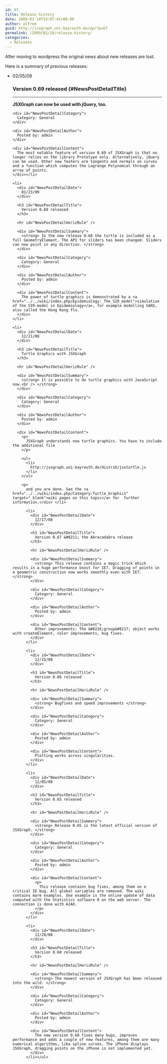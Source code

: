 ```yaml
---
id: 67
title: Release history
date: 2009-02-18T19:07:41+00:00
author: alfred
guid: http://jsxgraph.uni-bayreuth.de/wp/?p=67
permalink: /2009/02/18/release-history/
categories:
  - Releases
---
```

After moving to wordpress the original news about new releases are lost.

Here is a summary of previous releases:

  * <div id="NewsPostDetailDate">
      02/05/09
    </div>
    
    ### Version 0.69 released {#NewsPostDetailTitle}
    
    <hr id="NewsPostDetailHorizRule" />
    
    <div id="NewsPostDetailSummary">
      <strong>JSXGraph can now be used with jQuery, too.</strong></p> 
      
      <p>
        <strong></strong></div> 
        
        <div id="NewsPostDetailCategory">
          Category: General
        </div>
        
        <div id="NewsPostDetailAuthor">
          Posted by: admin
        </div>
        
        <div id="NewsPostDetailContent">
          The most notable feature of version 0.69 of JSXGraph is that no longer relies on the library Prototype only. Alternatively, jQuery can be used. Other new featers are tangents and normals on curves and a function which computes the Lagrange Polynomial through an array of points.
        </div></li> 
        
        <li>
          <div id="NewsPostDetailDate">
            01/23/09
          </div>
          
          <h3 id="NewsPostDetailTitle">
            Version 0.68 released
          </h3>
          
          <hr id="NewsPostDetailHorizRule" />
          
          <div id="NewsPostDetailSummary">
            <strong> In the new release 0.68 the turtle is included as a full GeometryElement. The API for sliders has been changed. Sliders can now point in any direction. </strong>
          </div>
          
          <div id="NewsPostDetailCategory">
            Category: General
          </div>
          
          <div id="NewsPostDetailAuthor">
            Posted by: admin
          </div>
          
          <div id="NewsPostDetailContent">
            The power of turtle graphics is demonstrated by a <a href="../../wiki/index.php/Epidemiology:_The_SIR_model">simulation of the SIR-model in Epidemiology</a>, for example modelling SARS, also called the Hong Kong flu.
          </div>
        </li>
        
        <li>
          <div id="NewsPostDetailDate">
            12/21/08
          </div>
          
          <h3 id="NewsPostDetailTitle">
            Turtle Graphics with JSXGraph
          </h3>
          
          <hr id="NewsPostDetailHorizRule" />
          
          <div id="NewsPostDetailSummary">
            <strong> It is possible to do turtle graphics with JavaScript now.<br /> </strong>
          </div>
          
          <div id="NewsPostDetailCategory">
            Category: General
          </div>
          
          <div id="NewsPostDetailAuthor">
            Posted by: admin
          </div>
          
          <div id="NewsPostDetailContent">
            <p>
              JSXGraph understands now turtle graphics. You have to include the additional file
            </p>
            
            <ul>
              <li>
                http://jsxgraph.uni-bayreuth.de/distrib/jsxturtle.js
              </li>
            </ul>
            
            <p>
              and you are done. See the <a href="../../wiki/index.php/Category:Turtle_Graphics" target="_blank">wiki pages on this topic</a> for  further information.</div> </li> 
              
              <li>
                <div id="NewsPostDetailDate">
                  12/17/08
                </div>
                
                <h3 id="NewsPostDetailTitle">
                  Version 0.67 &#8211; the Abracadabra release
                </h3>
                
                <hr id="NewsPostDetailHorizRule" />
                
                <div id="NewsPostDetailSummary">
                  <strong> This release contains a magic trick which results in a huge performance boost for IE7. Dragging of points in a geometric construction now works smoothly even with IE7. </strong>
                </div>
                
                <div id="NewsPostDetailCategory">
                  Category: General
                </div>
                
                <div id="NewsPostDetailAuthor">
                  Posted by: admin
                </div>
                
                <div id="NewsPostDetailContent">
                  Other improvements: The &#8216;group&#8217; object works with createElement, color improvements, bug fixes.
                </div>
              </li>
              
              <li>
                <div id="NewsPostDetailDate">
                  12/15/08
                </div>
                
                <h3 id="NewsPostDetailTitle">
                  Version 0.66 released
                </h3>
                
                <hr id="NewsPostDetailHorizRule" />
                
                <div id="NewsPostDetailSummary">
                  <strong> Bugfixes and speed improvements </strong>
                </div>
                
                <div id="NewsPostDetailCategory">
                  Category: General
                </div>
                
                <div id="NewsPostDetailAuthor">
                  Posted by: admin
                </div>
                
                <div id="NewsPostDetailContent">
                  Plotting works across singularities.
                </div>
              </li>
              
              <li>
                <div id="NewsPostDetailDate">
                  12/05/08
                </div>
                
                <h3 id="NewsPostDetailTitle">
                  Version 0.65 released
                </h3>
                
                <hr id="NewsPostDetailHorizRule" />
                
                <div id="NewsPostDetailSummary">
                  <strong> Release 0.65 is the latest official version of JSXGraph. </strong>
                </div>
                
                <div id="NewsPostDetailCategory">
                  Category: General
                </div>
                
                <div id="NewsPostDetailAuthor">
                  Posted by: admin
                </div>
                
                <div id="NewsPostDetailContent">
                  <p>
                    This release contains bug fixes, among them on e critical IE bug. All global variables are removed. The wiki contains more examples. One example is the online update of data computed with the Statistics software R on the web server. The connection is done with AJAX.
                  </p>
                </div>
              </li>
              
              <li>
                <div id="NewsPostDetailDate">
                  11/28/08
                </div>
                
                <h3 id="NewsPostDetailTitle">
                  Version 0.60 released
                </h3>
                
                <hr id="NewsPostDetailHorizRule" />
                
                <div id="NewsPostDetailSummary">
                  <strong> The newest version of JSXGraph has been released into the wild. </strong>
                </div>
                
                <div id="NewsPostDetailCategory">
                  Category: General
                </div>
                
                <div id="NewsPostDetailAuthor">
                  Posted by: admin
                </div>
                
                <div id="NewsPostDetailContent">
                  The new version 0.60 fixes many bugs, improves performance and adds a couple of new features, among them are many numerical algorithms, like spline curves. The iPhone displays JSXGraph, dragging points on the iPhone is not implemented yet.
                </div>
              </li></ul>